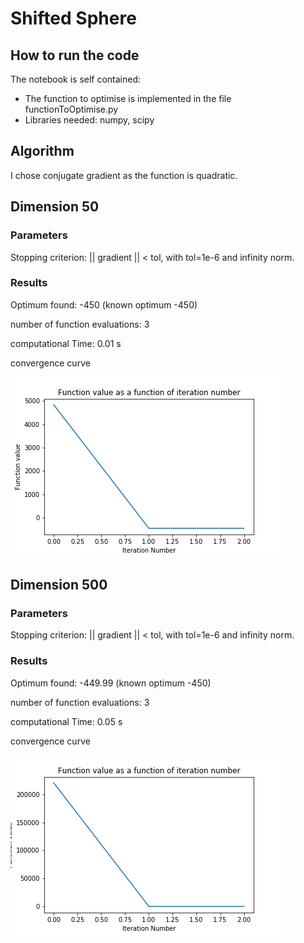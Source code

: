 # Shifted Sphere

## How to run the code

The notebook is self contained:
* The function to optimise is implemented in the file functionToOptimise.py  
* Libraries needed: numpy, scipy

## Algorithm

I chose conjugate gradient as the function is quadratic.

## Dimension 50

### Parameters

Stopping criterion: || gradient || < tol, with tol=1e-6 and infinity norm.

### Results

Optimum found: -450 (known optimum -450)

number of function evaluations: 3

computational Time: 0.01 s

convergence curve

![](convergenceCurve_dim_50.png)

## Dimension 500

### Parameters

Stopping criterion: || gradient || < tol, with tol=1e-6 and infinity norm.

### Results

Optimum found: -449.99 (known optimum -450)

number of function evaluations: 3

computational Time: 0.05 s

convergence curve

![](convergenceCurve_dim_500.png)
